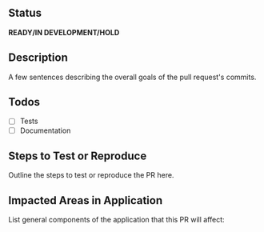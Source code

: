 ## Status
**READY/IN DEVELOPMENT/HOLD**

## Description
A few sentences describing the overall goals of the pull request's commits.

## Todos
- [ ] Tests
- [ ] Documentation

## Steps to Test or Reproduce
Outline the steps to test or reproduce the PR here.

## Impacted Areas in Application
List general components of the application that this PR will affect:
